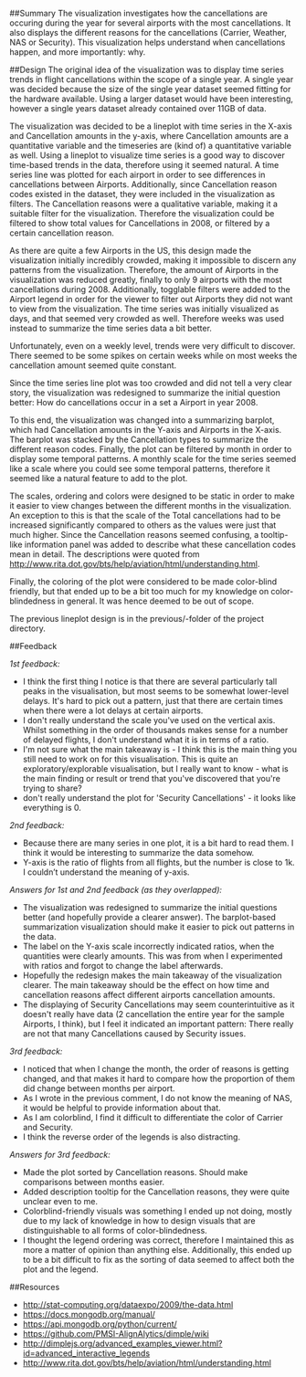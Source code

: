 ##Summary
The visualization investigates how the cancellations are occuring during the year for several airports with the most cancellations. It also displays the different reasons for the cancellations (Carrier, Weather, NAS or Security). This visualization helps understand when cancellations happen, and more importantly: why.

##Design
The original idea of the visualization was to display time series trends in flight cancellations within the scope of a single year. A single year was decided because the size of the single year dataset seemed fitting for the hardware available. Using a larger dataset would have been interesting, however a single years dataset already contained over 11GB of data.

The visualization was decided to be a lineplot with time series in the X-axis and Cancellation amounts in the y-axis, where Cancellation amounts are a quantitative variable and the timeseries are (kind of) a quantitative variable as well. Using a lineplot to visualize time series is a good way to discover time-based trends in the data, therefore using it seemed natural. A time series line was plotted for each airport in order to see differences in cancellations between Airports. Additionally, since Cancellation reason codes existed in the dataset, they were included in the visualization as filters. The Cancellation reasons were a qualitative variable, making it a suitable filter for the visualization. Therefore the visualization could be filtered to show total values for Cancellations in 2008, or filtered by a certain cancellation reason.

As there are quite a few Airports in the US, this design made the visualization initially incredibly crowded, making it impossible to discern any patterns from the visualization. Therefore, the amount of Airports in the visualization was reduced greatly, finally to only 9 airports with the most cancellations during 2008. Additionally, togglable filters were added to the Airport legend in order for the viewer to filter out Airports they did not want to view from the visualization. The time series was initially visualized as days, and that seemed very crowded as well. Therefore weeks was used instead to summarize the time series data a bit better.

Unfortunately, even on a weekly level, trends were very difficult to discover. There seemed to be some spikes on certain weeks while on most weeks the cancellation amount seemed quite constant.

Since the time series line plot was too crowded and did not tell a very clear story, the visualization was redesigned to summarize the initial question better: How do cancellations occur in a set a Airport in year 2008.

To this end, the visualization was changed into a summarizing barplot, which had Cancellation amounts in the Y-axis and Airports in the X-axis. The barplot was stacked by the Cancellation types to summarize the different reason codes. Finally, the plot can be filtered by month in order to display some temporal patterns. A monthly scale for the time series seemed like a scale where you could see some temporal patterns, therefore it seemed like a natural feature to add to the plot.

The scales, ordering and colors were designed to be static in order to make it easier to view changes between the different months in the visualization. An exception to this is that the scale of the Total cancellations had to be increased significantly compared to others as the values were just that much higher. Since the Cancellation reasons seemed confusing, a tooltip-like information panel was added to describe what these cancellation codes mean in detail. The descriptions were quoted from http://www.rita.dot.gov/bts/help/aviation/html/understanding.html.

Finally, the coloring of the plot were considered to be made color-blind friendly, but that ended up to be a bit too much for my knowledge on color-blindedness in general. It was hence deemed to be out of scope.

The previous lineplot design is in the previous/-folder of the project directory.

##Feedback

*1st feedback:*
- I think the first thing I notice is that there are several particularly tall peaks in the visualisation, but most seems to be somewhat lower-level delays. It's hard to pick out a pattern, just that there are certain times when there were a lot delays at certain airports.
- I don't really understand the scale you've used on the vertical axis. Whilst something in the order of thousands makes sense for a number of delayed flights, I don't understand what it is in terms of a ratio.
- I'm not sure what the main takeaway is - I think this is the main thing you still need to work on for this visualisation. This is quite an exploratory/explorable visualisation, but I really want to know - what is the main finding or result or trend that you've discovered that you're trying to share?
-  don't really understand the plot for 'Security Cancellations' - it looks like everything is 0.

*2nd feedback:*
- Because there are many series in one plot, it is a bit hard to read them. I think it would be interesting to summarize the data somehow.
- Y-axis is the ratio of flights from all flights, but the number is close to 1k. I couldn’t understand the meaning of y-axis.

*Answers for 1st and 2nd feedback (as they overlapped):*
- The visualization was redesigned to summarize the initial questions better (and hopefully provide a clearer answer). The barplot-based summarization visualization should make it easier to pick out patterns in the data.
- The label on the Y-axis scale incorrectly indicated ratios, when the quantities were clearly amounts. This was from when I experimented with ratios and forgot to change the label afterwards.
- Hopefully the redesign makes the main takeaway of the visualization clearer. The main takeaway should be the effect on how time and cancellation reasons affect different airports cancellation amounts.
- The displaying of Security Cancellations may seem counterintuitive as it doesn't really have data (2 cancellation the entire year for the sample Airports, I think), but I feel it indicated an important pattern: There really are not that many Cancellations caused by Security issues.

*3rd feedback:*
- I noticed that when I change the month, the order of reasons is getting changed, and that makes it hard to compare how the proportion of them did change between months per airport.
- As I wrote in the previous comment, I do not know the meaning of NAS, it would be helpful to provide information about that.
- As I am colorblind, I find it difficult to differentiate the color of Carrier and Security.
- I think the reverse order of the legends is also distracting.

*Answers for 3rd feedback:*
- Made the plot sorted by Cancellation reasons. Should make comparisons between months easier.
- Added description tooltip for the Cancellation reasons, they were quite unclear even to me.
- Colorblind-friendly visuals was something I ended up not doing, mostly due to my lack of knowledge in how to design visuals that are distinguishable to all forms of color-blindedness.
- I thought the legend ordering was correct, therefore I maintained this as more a matter of opinion than anything else. Additionally, this ended up to be a bit difficult to fix as the sorting of data seemed to affect both the plot and the legend.


##Resources
- http://stat-computing.org/dataexpo/2009/the-data.html
- https://docs.mongodb.org/manual/
- https://api.mongodb.org/python/current/
- https://github.com/PMSI-AlignAlytics/dimple/wiki
- http://dimplejs.org/advanced_examples_viewer.html?id=advanced_interactive_legends 
- http://www.rita.dot.gov/bts/help/aviation/html/understanding.html

